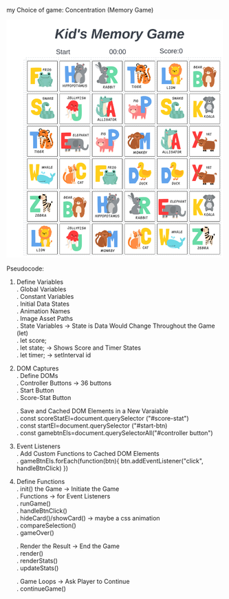 <!-- ☐ Your choice of game.

☐ A wireframe of your "main" game screen.

≈ -->

my Choice of game: Concentration (Memory Game)



![Alt text](./images/Project%20Wireframe.jpeg)


Pseudocode:

1. Define Variables         
    . Global Variables  
        . Constant Variables                        
            . Initial Data States                       
            . Animation Names                           
            . Image Asset Paths                             
        . State Variables -> State is Data Would Change Throughout the Game (let)                                           
            . let score;            
            . let state; -> Shows Score and Timer States                                    
            . let timer; -> setInterval id



2. DOM Captures             
    . Define DOMs                
        . Controller Buttons -> 36 buttons                  
        . Start Button          
        . Score-Stat Button                         

    . Save and Cached DOM Elements in a New Varaiable                        
        . const scoreStatEl=document.querySelector  ("#score-stat")                                     
        . const startEl=document.querySelector  ("#start-btn)                        
        . const gamebtnEls=document.querySelectorAll("#controller button")                              

3. Event Listeners                  
    . Add Custom Functions to Cached DOM Elements                                       
        . gameBtnEls.forEach(function(btn){
            btn.addEventListener("click", handleBtnClick)
        })


4. Define Functions                                         
    . init() the Game -> Initiate the Game                                  
    . Functions -> for Event Listeners                                     
        . runGame()   
        . handleBtnClick()  
        . hideCard()/showCard() -> maybe a css animation                  
        . compareSelection()                    
        . gameOver()                        

    . Render the Result -> End the Game                         
        . render()          
            . renderStats()         
                . updateStats()             

    . Game Loops -> Ask Player to Continue              
        . continueGame()                     

  




